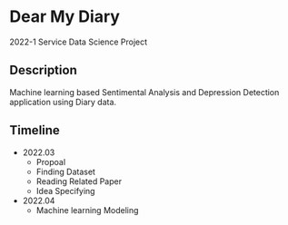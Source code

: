 # Dear My Diary
2022-1 Service Data Science Project

## Description
Machine learning based Sentimental Analysis and Depression Detection application using Diary data.

## Timeline
- 2022.03
    - Propoal 
    - Finding Dataset
    - Reading Related Paper
    - Idea Specifying
- 2022.04
    - Machine learning Modeling
